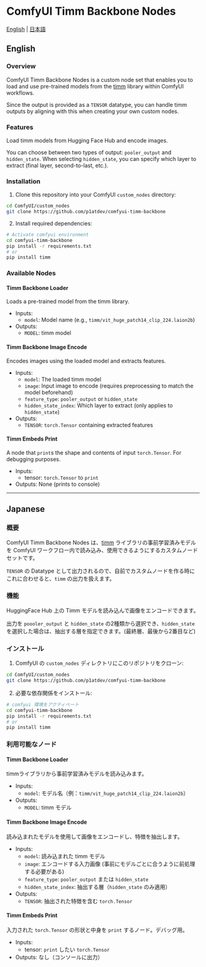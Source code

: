 # ComfyUI Timm Backbone Nodes

[English](#english) | [日本語](#japanese)

## English

### Overview

ComfyUI Timm Backbone Nodes is a custom node set that enables you to load and use pre-trained models from the [timm](https://github.com/huggingface/pytorch-image-models) library within ComfyUI workflows.

Since the output is provided as a `TENSOR` datatype, you can handle timm outputs by aligning with this when creating your own custom nodes.

### Features

Load timm models from Hugging Face Hub and encode images.

You can choose between two types of output: `pooler_output` and `hidden_state`. When selecting `hidden_state`, you can specify which layer to extract (final layer, second-to-last, etc.).

### Installation
1. Clone this repository into your ComfyUI `custom_nodes` directory:

```bash
cd ComfyUI/custom_nodes
git clone https://github.com/p1atdev/comfyui-timm-backbone
```

2. Install required dependencies:

```bash
# Activate comfyui environment
cd comfyui-timm-backbone
pip install -r requirements.txt 
# or
pip install timm 
```

### Available Nodes

#### Timm Backbone Loader

Loads a pre-trained model from the timm library.

- Inputs:
  - `model`: Model name (e.g., `timm/vit_huge_patch14_clip_224.laion2b`)
- Outputs: 
  - `MODEL`: timm model

#### Timm Backbone Image Encode

Encodes images using the loaded model and extracts features.

- Inputs:
  - `model`: The loaded timm model
  - `image`: Input image to encode (requires preprocessing to match the model beforehand)
  - `feature_type`: `pooler_output` or `hidden_state`
  - `hidden_state_index`: Which layer to extract (only applies to `hidden_state`)
- Outputs:
  - `TENSOR`: `torch.Tensor` containing extracted features

#### Timm Embeds Print

A node that `print`s the shape and contents of input `torch.Tensor`. For debugging purposes.

- Inputs: 
  - tensor: `torch.Tensor` to `print`
- Outputs: None (prints to console)

---

## Japanese

### 概要

ComfyUI Timm Backbone Nodes は、[timm](https://github.com/huggingface/pytorch-image-models) ライブラリの事前学習済みモデルを ComfyUI ワークフロー内で読み込み、使用できるようにするカスタムノードセットです。

`TENSOR` の Datatype として出力されるので、自前でカスタムノードを作る時にこれに合わせると、`timm` の出力を扱えます。


### 機能

HuggingFace Hub 上の Timm モデルを読み込んで画像をエンコードできます。

出力を `poooler_output` と `hidden_state` の2種類から選択でき、`hidden_state` を選択した場合は、抽出する層を指定できます。(最終層、最後から2番目など)

### インストール
1. ComfyUI の `custom_nodes` ディレクトリにこのリポジトリをクローン:
 
```bash
cd ComfyUI/custom_nodes
git clone https://github.com/p1atdev/comfyui-timm-backbone
```

2. 必要な依存関係をインストール:

```bash
# comfyui 環境をアクティベート
cd comfyui-timm-backbone
pip install -r requirements.txt 
# or
pip install timm 
```


### 利用可能なノード

#### Timm Backbone Loader

timmライブラリから事前学習済みモデルを読み込みます。

- Inputs:
  - `model`: モデル名（例：`timm/vit_huge_patch14_clip_224.laion2b`）
- Outputs: 
  - `MODEL`: timm モデル

#### Timm Backbone Image Encode

読み込まれたモデルを使用して画像をエンコードし、特徴を抽出します。

- Inputs:
  - `model`: 読み込まれた timm モデル
  - `image`: エンコードする入力画像 (事前にモデルごとに合うように前処理する必要がある)
  - `feature_type`: `pooler_output` または `hidden_state`
  - `hidden_state_index`: 抽出する層（`hidden_state` のみ適用）
- Outputs:
  - `TENSOR`: 抽出された特徴を含む `torch.Tensor`

#### Timm Embeds Print

入力された `torch.Tensor` の形状と中身を `print` するノード。デバッグ用。

- Inputs: 
  - tensor: `print` したい `torch.Tensor`
- Outputs: なし（コンソールに出力）
